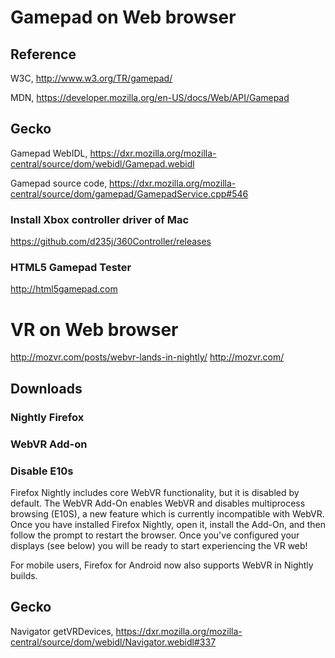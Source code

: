 
# Gamepad on Web browser

## Reference
W3C, http://www.w3.org/TR/gamepad/

MDN, https://developer.mozilla.org/en-US/docs/Web/API/Gamepad

## Gecko
Gamepad WebIDL, https://dxr.mozilla.org/mozilla-central/source/dom/webidl/Gamepad.webidl

Gamepad source code, https://dxr.mozilla.org/mozilla-central/source/dom/gamepad/GamepadService.cpp#546

### Install Xbox controller driver of Mac
https://github.com/d235j/360Controller/releases

### HTML5 Gamepad Tester
http://html5gamepad.com

# VR on Web browser
http://mozvr.com/posts/webvr-lands-in-nightly/
http://mozvr.com/

## Downloads
### Nightly Firefox
### WebVR Add-on
### Disable E10s
Firefox Nightly includes core WebVR functionality, but it is disabled by default. The WebVR Add-On enables WebVR and disables multiprocess browsing (E10S), a new feature which is currently incompatible with WebVR. Once you have installed Firefox Nightly, open it, install the Add-On, and then follow the prompt to restart the browser. Once you've configured your displays (see below) you will be ready to start experiencing the VR web!

For mobile users, Firefox for Android now also supports WebVR in Nightly builds. 
## Gecko
Navigator getVRDevices, https://dxr.mozilla.org/mozilla-central/source/dom/webidl/Navigator.webidl#337







